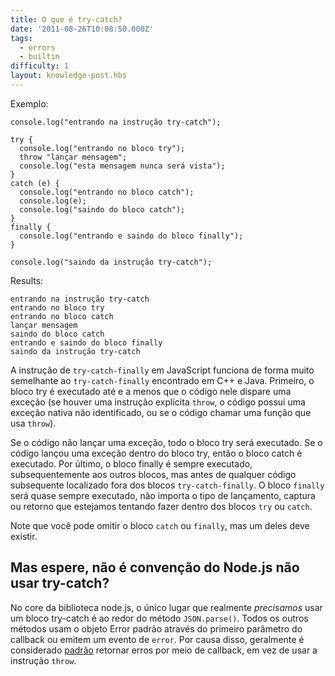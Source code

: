 ```yaml
---
title: O que é try-catch?
date: '2011-08-26T10:08:50.000Z'
tags:
  - errors
  - builtin
difficulty: 1
layout: knowledge-post.hbs
---
```


Exemplo:

    console.log("entrando na instrução try-catch");

    try {
      console.log("entrando no bloco try");
      throw "lançar mensagem";
      console.log("esta mensagem nunca será vista");
    }
    catch (e) {
      console.log("entrando no bloco catch");
      console.log(e);
      console.log("saindo do bloco catch");
    }
    finally {
      console.log("entrando e saindo do bloco finally");
    }

    console.log("saindo da instrução try-catch");

Results:

    entrando na instrução try-catch
    entrando no bloco try
    entrando no bloco catch
    lançar mensagem
    saindo do bloco catch
    entrando e saindo do bloco finally
    saindo da instrução try-catch

A instrução de `try-catch-finally` em JavaScript funciona de forma muito semelhante ao `try-catch-finally` encontrado em C++ e Java.  Primeiro, o bloco try é executado até e a menos que o código nele dispare uma exceção (se houver uma instrução explícita `throw`, o código possui uma exceção nativa não identificado, ou se o código chamar uma função que usa `throw`).

Se o código não lançar uma exceção, todo o bloco try será executado. Se o código lançou uma exceção dentro do bloco try, então o bloco catch é executado.  Por último, o bloco finally é sempre executado, subsequentemente aos outros blocos, mas antes de qualquer código subsequente localizado fora dos blocos `try-catch-finally`.  O bloco `finally` será quase sempre executado, não importa o tipo de lançamento, captura ou retorno que estejamos tentando fazer dentro dos blocos `try` ou `catch`.

Note que você pode omitir o bloco `catch` ou `finally`, mas um deles deve existir.

## Mas espere, não é convenção do Node.js não usar try-catch?

No core da biblioteca node.js, o único lugar que realmente *precisamos* usar um bloco try-catch é ao redor do método `JSON.parse()`. Todos os outros métodos usam o objeto Error padrão através do primeiro parâmetro do callback ou emitem um evento de `error`. Por causa disso, geralmente é considerado [padrão](/what-are-the-error-conventions) retornar erros por meio de callback, em vez de usar a instrução `throw`.
